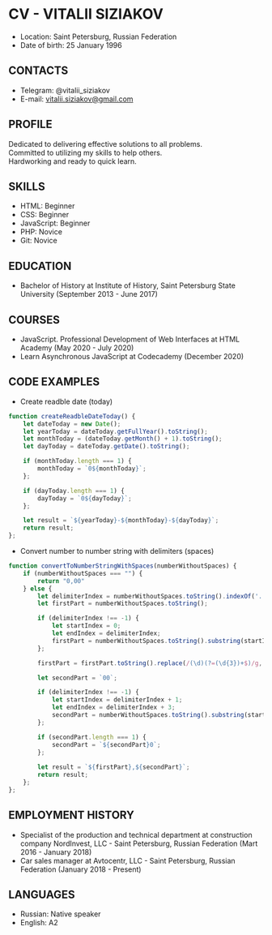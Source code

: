 # CV - VITALII SIZIAKOV

* Location: Saint Petersburg, Russian Federation
* Date of birth: 25 January 1996

## CONTACTS

* Telegram: @vitalii_siziakov
* E-mail: vitalii.siziakov@gmail.com

## PROFILE

Dedicated to delivering effective solutions to all problems.  
Committed to utilizing my skills to help others.  
Hardworking and ready to quick learn.

## SKILLS

* HTML: Beginner
* CSS: Beginner
* JavaScript: Beginner
* PHP: Novice
* Git: Novice

## EDUCATION

* Bachelor of History at Institute of History, Saint Petersburg State University (September 2013 - June 2017)

## COURSES

* JavaScript. Professional Development of Web Interfaces at HTML Academy (May 2020 - July 2020)
* Learn Asynchronous JavaScript at Codecademy (December 2020)

## CODE EXAMPLES

* Create readble date (today)
```JavaScript
function createReadbleDateToday() {
    let dateToday = new Date();
    let yearToday = dateToday.getFullYear().toString();
    let monthToday = (dateToday.getMonth() + 1).toString();
    let dayToday = dateToday.getDate().toString();

    if (monthToday.length === 1) {
        monthToday = `0${monthToday}`;
    };

    if (dayToday.length === 1) {
        dayToday = `0${dayToday}`;
    };

    let result = `${yearToday}-${monthToday}-${dayToday}`;
    return result;
};                
```

* Convert number to number string with delimiters (spaces)
```JavaScript
function convertToNumberStringWithSpaces(numberWithoutSpaces) {
    if (numberWithoutSpaces === "") {
        return "0,00"
    } else {
        let delimiterIndex = numberWithoutSpaces.toString().indexOf('.');
        let firstPart = numberWithoutSpaces.toString();

        if (delimiterIndex !== -1) {
            let startIndex = 0;
            let endIndex = delimiterIndex;
            firstPart = numberWithoutSpaces.toString().substring(startIndex, endIndex);
        };

        firstPart = firstPart.toString().replace(/(\d)(?=(\d{3})+$)/g, '$1 ');

        let secondPart = `00`;

        if (delimiterIndex !== -1) {
            let startIndex = delimiterIndex + 1;
            let endIndex = delimiterIndex + 3;
            secondPart = numberWithoutSpaces.toString().substring(startIndex, endIndex);
        };

        if (secondPart.length === 1) {
            secondPart = `${secondPart}0`;
        };
        
        let result = `${firstPart},${secondPart}`;
        return result;
    };
};                  
```

## EMPLOYMENT HISTORY

* Specialist of the production and technical department at construction company NordInvest, LLC - Saint Petersburg, Russian Federation (Mart 2016 - January 2018)
* Car sales manager at Avtocentr, LLC - Saint Petersburg, Russian Federation (January 2018 - Present)

## LANGUAGES

* Russian: Native speaker
* English: A2

